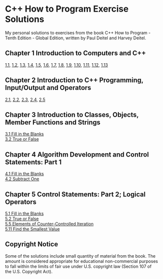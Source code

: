 # C++ How to Program Exercise Solutions

My personal solutions to exercises from the book C++ How to Program - Tenth Edition - Global Edition, written by Paul Deitel and Harvey Deitel.

## Chapter 1 Introduction to Computers and C++

[1.1](chapter-01/exercise-01-01/exercise-01-01.md),
[1.2](chapter-01/exercise-01-02/exercise-01-02.md),
[1.3](chapter-01/exercise-01-03/exercise-01-03.md),
[1.4](chapter-01/exercise-01-04/exercise-01-04.md),
[1.5](chapter-01/exercise-01-05/exercise-01-05.md),
[1.6](chapter-01/exercise-01-06/exercise-01-06.md),
[1.7](chapter-01/exercise-01-07/exercise-01-07.md),
[1.8](chapter-01/exercise-01-08/exercise-01-08.md),
[1.9](chapter-01/exercise-01-09/exercise-01-09.md),
[1.10](chapter-01/exercise-01-10/exercise-01-10.md),
[1.11](chapter-01/exercise-01-11/exercise-01-11.md),
[1.12](chapter-01/exercise-01-12/exercise-01-12.md),
[1.13](chapter-01/exercise-01-13/exercise-01-13.md)

## Chapter 2 Introduction to C++ Programming, Input/Output and Operators

[2.1](chapter-02/exercise-02-01/exercise-02-01.md),
[2.2](chapter-02/exercise-02-02/exercise-02-02.md),
[2.3](chapter-02/exercise-02-03/exercise-02-03.md),
[2.4](chapter-02/exercise-02-04/exercise-02-04.md),
[2.5](chapter-02/exercise-02-05/exercise-02-05.md)

## Chapter 3 Introduction to Classes, Objects, Member Functions and Strings

[3.1 Fill in the Blanks](chapter-03/exercise-03-01/exercise-03-01.md)  
[3.2 True or False](chapter-03/exercise-03-02/exercise-03-02.md)  

## Chapter 4 Algorithm Development and Control Statements: Part 1

[4.1 Fill in the Blanks](chapter-04/exercise-04-01/exercise-04-01.md)  
[4.2 Subtract One](chapter-04/exercise-04-02/exercise-04-02.md)  

## Chapter 5 Control Statements: Part 2; Logical Operators

[5.1 Fill in the Blanks](chapter-05/exercise-05-01/exercise-05-01.md)  
[5.2 True or False](chapter-05/exercise-05-02/exercise-05-02.md)  
[5.5 Elements of Counter-Controlled Iteration](chapter-05/exercise-05-05/exercise-05-05.md)  
[5.11 Find the Smallest Value](chapter-05/exercise-05-11/main.cpp)  

## Copyright Notice

Some of the solutions include small quantity of material from the book. The amount is considered appropriate for educational non-commercial purposes to fall within the limits of fair use under U.S. copyright law (Section 107 of the U.S. Copyright Act).
